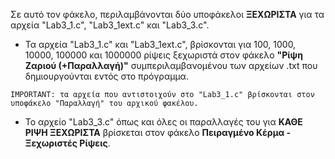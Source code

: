 Σε αυτό τον φάκελο, περιλαμβάνονται δύο υποφάκελοι **ΞΕΧΩΡΙΣΤΑ** για τα αρχεία "Lab3_1.c", "Lab3_1ext.c" και "Lab3_3.c".



* Τα αρχεία "Lab3_1.c" και "Lab3_1ext.c", βρίσκονται για 100, 1000, 10000, 100000 και 1000000 ρίψεις ξεχωριστά στον φάκελο **"Ρίψη Ζαριού (+Παραλλαγή)"** συμπεριλαμβανομένου των αρχείων .txt που δημιουργούνται εντός στο πρόγραμμα.

`IMPORTANT: τα αρχεία που αντιστοιχούν στο "Lab3_1.c" βρίσκονται στον υποφάκελο "Παραλλαγή" του αρχικού φακέλου.`

* Το αρχείο "Lab3_3.c" όπως και όλες οι παραλλαγές του για **ΚΑΘΕ ΡΙΨΗ ΞΕΧΩΡΙΣΤΑ** βρίσκεται στον φάκελο **Πειραγμένο Κέρμα - Ξεχωριστές Ρίψεις**.

